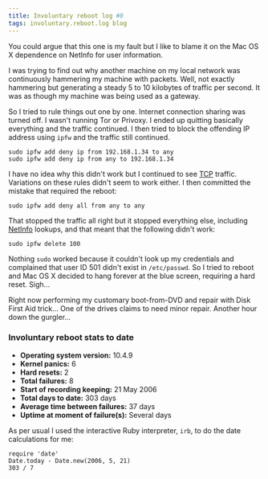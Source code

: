 ```yaml
---
title: Involuntary reboot log #8
tags: involuntary.reboot.log blog
---
```


You could argue that this one is my fault but I like to blame it on the Mac OS X dependence on NetInfo for user information.

I was trying to find out why another machine on my local network was continuously hammering my machine with packets. Well, not exactly hammering but generating a steady 5 to 10 kilobytes of traffic per second. It was as though my machine was being used as a gateway.

So I tried to rule things out one by one. Internet connection sharing was turned off. I wasn't running Tor or Privoxy. I ended up quitting basically everything and the traffic continued. I then tried to block the offending IP address using `ipfw` and the traffic still continued.

    sudo ipfw add deny ip from 192.168.1.34 to any
    sudo ipfw add deny ip from any to 192.168.1.34

I have no idea why this didn't work but I continued to see [TCP](http://www.wincent.com/knowledge-base/TCP) traffic. Variations on these rules didn't seem to work either. I then committed the mistake that required the reboot:

    sudo ipfw add deny all from any to any

That stopped the traffic all right but it stopped everything else, including [NetInfo](http://www.wincent.com/knowledge-base/NetInfo) lookups, and that meant that the following didn't work:

    sudo ipfw delete 100

Nothing `sudo` worked because it couldn't look up my credentials and complained that user ID 501 didn't exist in `/etc/passwd`. So I tried to reboot and Mac OS X decided to hang forever at the blue screen, requiring a hard reset. Sigh...

Right now performing my customary boot-from-DVD and repair with Disk First Aid trick... One of the drives claims to need minor repair. Another hour down the gurgler...

### Involuntary reboot stats to date

-   **Operating system version:** 10.4.9
-   **Kernel panics:** 6
-   **Hard resets:** 2
-   **Total failures:** 8
-   **Start of recording keeping:** 21 May 2006
-   **Total days to date:** 303 days
-   **Average time between failures:** 37 days
-   **Uptime at moment of failure(s):** Several days

As per usual I used the interactive Ruby interpreter, `irb`, to do the date calculations for me:

    require 'date'
    Date.today - Date.new(2006, 5, 21)
    303 / 7
